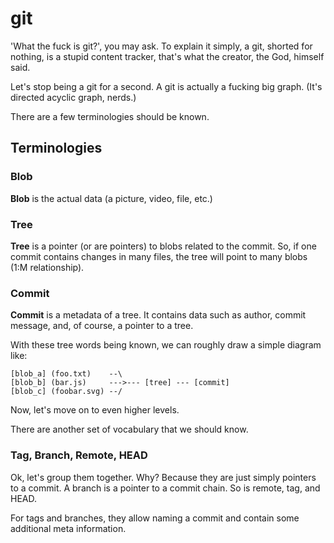 # git

'What the fuck is git?', you may ask. To explain it simply, a git, shorted for nothing, is a stupid content tracker, that's what the creator, the God, himself said.

Let's stop being a git for a second. A git is actually a fucking big graph. (It's directed acyclic graph, nerds.)

There are a few terminologies should be known.

## Terminologies

### Blob

**Blob** is the actual data (a picture, video, file, etc.)

### Tree

**Tree** is a pointer (or are pointers) to blobs related to the commit. So, if one commit contains changes in many files, the tree will point to many blobs (1:M relationship).

### Commit

**Commit** is a metadata of a tree. It contains data such as author, commit message, and, of course, a pointer to a tree.

With these tree words being known, we can roughly draw a simple diagram like:

```text
[blob_a] (foo.txt)    --\
[blob_b] (bar.js)     --->--- [tree] --- [commit]
[blob_c] (foobar.svg) --/
```

Now, let's move on to even higher levels.

There are another set of vocabulary that we should know.

### Tag, Branch, Remote, HEAD

Ok, let's group them together. Why? Because they are just simply pointers to a commit. A branch is a pointer to a commit chain. So is remote, tag, and HEAD.

For tags and branches, they allow naming a commit and contain some additional meta information.


